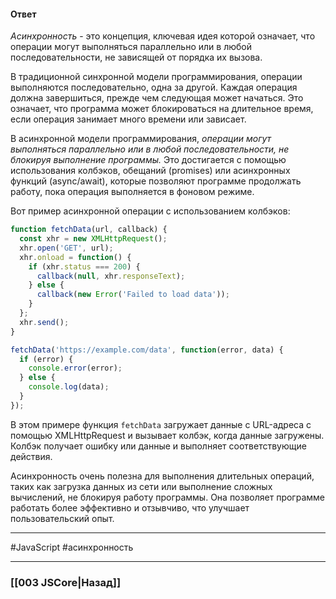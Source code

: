 #### Ответ

*Асинхронность* - это концепция, ключевая идея которой означает, что операции могут выполняться параллельно или в любой последовательности, не зависящей от порядка их вызова.

В традиционной синхронной модели программирования, операции выполняются последовательно, одна за другой. Каждая операция должна завершиться, прежде чем следующая может начаться. Это означает, что программа может блокироваться на длительное время, если операция занимает много времени или зависает.

В асинхронной модели программирования, *операции могут выполняться параллельно или в любой последовательности, не блокируя выполнение программы.* Это достигается с помощью использования колбэков, обещаний (promises) или асинхронных функций (async/await), которые позволяют программе продолжать работу, пока операция выполняется в фоновом режиме.

Вот пример асинхронной операции с использованием колбэков:

```javascript
function fetchData(url, callback) {
  const xhr = new XMLHttpRequest();
  xhr.open('GET', url);
  xhr.onload = function() {
    if (xhr.status === 200) {
      callback(null, xhr.responseText);
    } else {
      callback(new Error('Failed to load data'));
    }
  };
  xhr.send();
}

fetchData('https://example.com/data', function(error, data) {
  if (error) {
    console.error(error);
  } else {
    console.log(data);
  }
});
```

В этом примере функция `fetchData` загружает данные с URL-адреса с помощью XMLHttpRequest и вызывает колбэк, когда данные загружены. Колбэк получает ошибку или данные и выполняет соответствующие действия.

Асинхронность очень полезна для выполнения длительных операций, таких как загрузка данных из сети или выполнение сложных вычислений, не блокируя работу программы. Она позволяет программе работать более эффективно и отзывчиво, что улучшает пользовательский опыт.

___
 #JavaScript #асинхронность 

___

### [[003 JSCore|Назад]]
